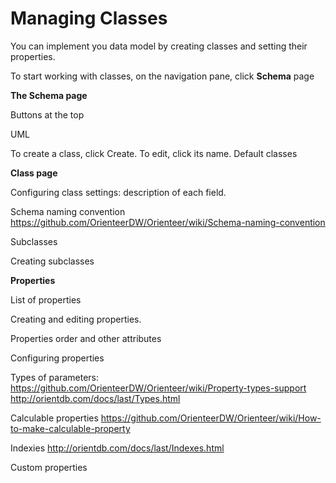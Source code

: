 # Managing Classes
You can implement you data model by creating classes and setting their properties. 

To start working with classes, on the navigation pane, click  **Schema** page

**The Schema page**

Buttons at the top



UML

To create a class, click Create. To edit, click its name.
Default classes

**Class page**

Configuring class settings: description of each field.

Schema naming convention https://github.com/OrienteerDW/Orienteer/wiki/Schema-naming-convention

Subclasses

Creating subclasses

**Properties**

List of properties

Creating and editing properties.

Properties order and other attributes

Configuring properties

Types of parameters: https://github.com/OrienteerDW/Orienteer/wiki/Property-types-support 
http://orientdb.com/docs/last/Types.html


Calculable properties https://github.com/OrienteerDW/Orienteer/wiki/How-to-make-calculable-property

Indexies http://orientdb.com/docs/last/Indexes.html

Custom properties 